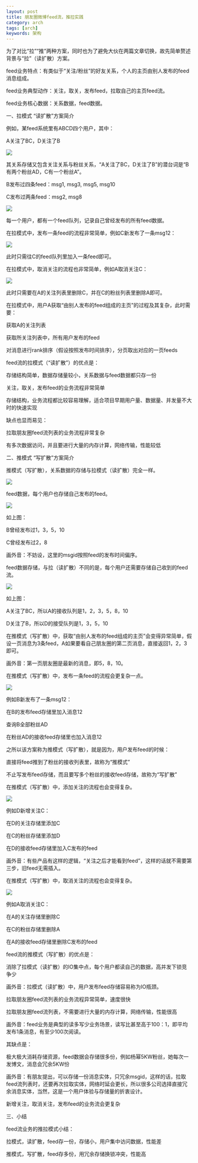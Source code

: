```yaml
---
layout: post
title: 朋友圈微博feed流，推拉实践
category: arch
tags: [arch]
keywords: 架构
---
```




为了对比“拉”“推”两种方案，同时也为了避免大伙在两篇文章切换，故先简单赘述背景与“拉”（读扩散）方案。

 

feed业务特点：有类似于“关注/粉丝”的好友关系，个人的主页由别人发布的feed消息组成。

 

feed业务典型动作：关注，取关，发布feed，拉取自己的主页feed流。

 

feed业务核心数据：关系数据，feed数据。

 

一、拉模式 “读扩散”方案简介

例如，某feed系统里有ABCD四个用户，其中：

A关注了BC，D关注了B

![](https://ziyekudeng.github.io/assets/images/2019/0202/write-feed/1.webp)

其关系存储又包含关注关系与粉丝关系，“A关注了BC，D关注了B”的潜台词是“B有两个粉丝AD，C有一个粉丝A”。

 

B发布过四条feed：msg1, msg3, msg5, msg10

C发布过两条feed：msg2, msg8

![](https://ziyekudeng.github.io/assets/images/2019/0202/write-feed/2.webp)

每一个用户，都有一个feed队列，记录自己曾经发布的所有feed数据。

 

在拉模式中，发布一条feed的流程非常简单，例如C新发布了一条msg12：

![](https://ziyekudeng.github.io/assets/images/2019/0202/write-feed/3.webp)

此时只需往C的feed队列里加入一条feed即可。

 

在拉模式中，取消关注的流程也非常简单，例如A取消关注C：

![](https://ziyekudeng.github.io/assets/images/2019/0202/write-feed/4.webp)

此时只需要在A的关注列表里删除C，并在C的粉丝列表里删除A即可。

 

在拉模式中，用户A获取“由别人发布的feed组成的主页”的过程及其复杂，此时需要：

获取A的关注列表

获取所关注列表中，所有用户发布的feed

对消息进行rank排序（假设按照发布时间排序），分页取出对应的一页feeds

 

feed流的拉模式（“读扩散”）的优点是：

存储结构简单，数据存储量较小，关系数据与feed数据都只存一份

关注，取关，发布feed的业务流程非常简单

存储结构，业务流程都比较容易理解，适合项目早期用户量、数据量、并发量不大时的快速实现

 

缺点也显而易见：

拉取朋友圈feed流列表的业务流程非常复杂

有多次数据访问，并且要进行大量的内存计算，网络传输，性能较低

 

二、推模式 “写扩散”方案简介

推模式（写扩散），关系数据的存储与拉模式（读扩散）完全一样。

![](https://ziyekudeng.github.io/assets/images/2019/0202/write-feed/5.webp)

 

feed数据，每个用户也存储自己发布的feed。

![](https://ziyekudeng.github.io/assets/images/2019/0202/write-feed/6.webp)

如上图：

B曾经发布过1，3，5，10

C曾经发布过2，8

画外音：不妨设，这里的msgid按照feed的发布时间偏序。

 

feed数据存储，与拉（读扩散）不同的是，每个用户还需要存储自己收到的feed流。

![](https://ziyekudeng.github.io/assets/images/2019/0202/write-feed/7.webp)

如上图：

A关注了BC，所以A的接收队列是1，2，3，5，8，10

D关注了B，所以D的接受队列是1，3，5，10

 

在推模式（写扩散）中，获取“由别人发布的feed组成的主页”会变得异常简单，假设一页消息为3条feed，A如果要看自己朋友圈的第二页消息，直接返回1，2，3即可。

画外音：第一页朋友圈是最新的消息，即5，8，10。

 

在推模式（写扩散）中，发布一条feed的流程会更复杂一点。

![](https://ziyekudeng.github.io/assets/images/2019/0202/write-feed/8.webp)

例如B新发布了一条msg12：

在B的发布feed存储里加入消息12

查询B全部粉丝AD

在粉丝AD的接收feed存储里也加入消息12

 

之所以该方案称为推模式（写扩散），就是因为，用户发布feed的时候：

直接将feed推到了粉丝的接收列表里，故称为“推模式”

不止写发布feed存储，而且要写多个粉丝的接收feed存储，故称为“写扩散”

 

在推模式（写扩散）中，添加关注的流程也会变得复杂。

![](https://ziyekudeng.github.io/assets/images/2019/0202/write-feed/9.webp)

例如D新增关注C：

在D的关注存储里添加C

在C的粉丝存储里添加D

在D的接收feed存储里加入C发布的feed

画外音：有些产品有这样的逻辑，“关注之后才能看到feed”，这样的话就不需要第三步，旧feed无需插入。

 

在推模式（写扩散）中，取消关注的流程也会变得复杂。

![](https://ziyekudeng.github.io/assets/images/2019/0202/write-feed/10.webp)

例如A取消关注C：

在A的关注存储里删除C

在C的粉丝存储里删除A

在A的接收feed存储里删除C发布的feed 



feed流的推模式（写扩散）的优点是：

消除了拉模式（读扩散）的IO集中点，每个用户都读自己的数据，高并发下锁竞争少

画外音：拉模式（读扩散）中，用户发布feed存储容易称为IO瓶颈。

拉取朋友圈feed流列表的业务流程异常简单，速度很快

拉取朋友圈feed流列表，不需要进行大量的内存计算，网络传输，性能很高

画外音：feed业务是典型的读多写少业务场景，读写比甚至高于100：1，即平均发布1条消息，有至少100次阅读。

 

其缺点是：

极大极大消耗存储资源，feed数据会存储很多份，例如杨幂5KW粉丝，她每次一发博文，消息会冗余5KW份

画外音：有朋友提出，可以存储一份消息实体，只冗余msgid，这样的话，拉取feed流列表时，还要再次拉取实体，网络时延会更长，所以很多公司选择直接冗余消息实体，当然，这是一个用户体验与存储量的折衷设计。

新增关注，取消关注，发布feed的业务流会更复杂

 

三、小结

feed流业务的推拉模式小结：

拉模式，读扩散，feed存一份，存储小，用户集中访问数据，性能差

推模式，写扩散，feed存多份，用冗余存储换锁冲突，性能高



